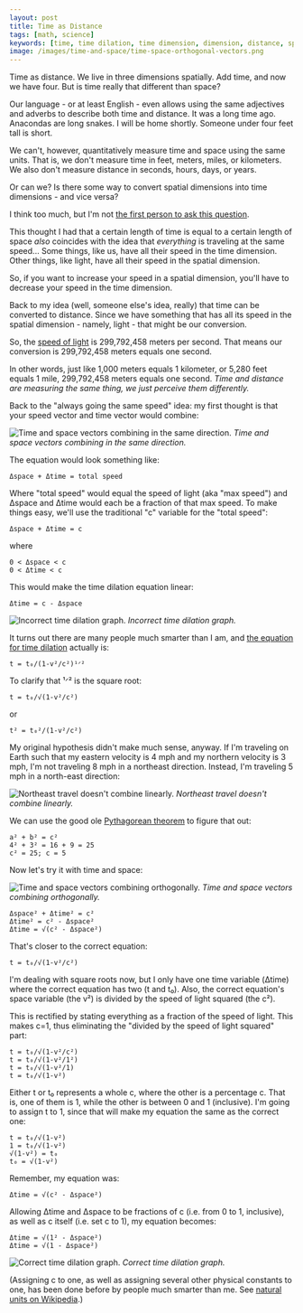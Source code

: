 ```yaml
---
layout: post
title: Time as Distance
tags: [math, science]
keywords: [time, time dilation, time dimension, dimension, distance, space]
image: /images/time-and-space/time-space-orthogonal-vectors.png
---
```


Time as distance. We live in three dimensions spatially. Add time, and now we have four. But is time really that different than space?

Our language - or at least English - even allows using the same adjectives and adverbs to describe both time and distance. It was a long time ago. Anacondas are long snakes. I will be home shortly. Someone under four feet tall is short.

We can't, however, quantitatively measure time and space using the same units. That is, we don't measure time in feet, meters, miles, or kilometers. We also don't measure distance in seconds, hours, days, or years.

Or can we? Is there some way to convert spatial dimensions into time dimensions - and vice versa?

I think too much, but I'm not [the first person to ask this question](https://www.reddit.com/r/pbsspacetime/comments/7vc3gh/can_you_measure_time_in_meters_and_distance_in/).

This thought I had that a certain length of time is equal to a certain length of space *also* coincides with the idea that *everything* is traveling at the same speed... Some things, like us, have all their speed in the time dimension. Other things, like light, have all their speed in the spatial dimension.

So, if you want to increase your speed in a spatial dimension, you'll have to decrease your speed in the time dimension.

Back to my idea (well, someone else's idea, really) that time can be converted to distance. Since we have something that has all its speed in the spatial dimension - namely, light - that might be our conversion.

So, the [speed of light](https://en.wikipedia.org/wiki/Speed_of_light) is 299,792,458 meters per second. That means our conversion is 299,792,458 meters equals one second.

In other words, just like 1,000 meters equals 1 kilometer, or 5,280 feet equals 1 mile, 299,792,458 meters equals one second. *Time and distance are measuring the same thing, we just perceive them differently.*

Back to the "always going the same speed" idea: my first thought is that your speed vector and time vector would combine:

![Time and space vectors combining in the same direction.](/images/time-and-space/same-direction-vectors.png)
*Time and space vectors combining in the same direction.*

The equation would look something like:

    Δspace + Δtime = total speed

Where "total speed" would equal the speed of light (aka "max speed") and Δspace and Δtime would each be a fraction of that max speed. To make things easy, we'll use the traditional "c" variable for the "total speed":

    Δspace + Δtime = c

where

    0 < Δspace < c
    0 < Δtime < c

This would make the time dilation equation linear:

    Δtime = c - Δspace

![Incorrect time dilation graph.](/images/time-and-space/incorrect-time-dilation.png)
*Incorrect time dilation graph.*

It turns out there are many people much smarter than I am, and [the equation for time dilation](https://www.phy.olemiss.edu/HEP/QuarkNet/time.html) actually is:

    t = t₀/(1-v²/c²)¹ᐟ²

To clarify that ¹ᐟ² is the square root:

    t = t₀/√(1-v²/c²)

or

    t² = t₀²/(1-v²/c²) 

My original hypothesis didn't make much sense, anyway. If I'm traveling on Earth such that my eastern velocity is 4 mph and my northern velocity is 3 mph, I'm not traveling 8 mph in a northeast direction. Instead, I'm traveling 5 mph in a north-east direction:

![Northeast travel doesn't combine linearly.](/images/time-and-space/northeast-travel.png)
*Northeast travel doesn't combine linearly.*

We can use the good ole [Pythagorean theorem](https://en.wikipedia.org/wiki/Pythagorean_theorem) to figure that out:

    a² + b² = c²
    4² + 3² = 16 + 9 = 25
    c² = 25; c = 5

Now let's try it with time and space:

![Time and space vectors combining orthogonally.](/images/time-and-space/time-space-orthogonal-vectors.png)
*Time and space vectors combining orthogonally.*

    Δspace² + Δtime² = c²
    Δtime² = c² - Δspace²
    Δtime = √(c² - Δspace²)

That's closer to the correct equation:

    t = t₀/√(1-v²/c²)

I'm dealing with square roots now, but I only have one time variable (Δtime) where the correct equation has two (t and t₀). Also, the correct equation's space variable (the v²) is divided by the speed of light squared (the c²).

This is rectified by stating everything as a fraction of the speed of light. This makes c=1, thus eliminating the "divided by the speed of light squared" part:

    t = t₀/√(1-v²/c²)
    t = t₀/√(1-v²/1²)
    t = t₀/√(1-v²/1)
    t = t₀/√(1-v²)

Either t or t₀ represents a whole c, where the other is a percentage c. That is, one of them is 1, while the other is between 0 and 1 (inclusive). I'm going to assign t to 1, since that will make my equation the same as the correct one:

    t = t₀/√(1-v²)
    1 = t₀/√(1-v²)
    √(1-v²) = t₀
    t₀ = √(1-v²)

Remember, my equation was:

    Δtime = √(c² - Δspace²)

Allowing Δtime and Δspace to be fractions of c (i.e. from 0 to 1, inclusive), as well as c itself (i.e. set c to 1), my equation becomes:

    Δtime = √(1² - Δspace²)
    Δtime = √(1 - Δspace²)

![Correct time dilation graph.](/images/time-and-space/incorrect-time-dilation.png)
*Correct time dilation graph.*

(Assigning c to one, as well as assigning several other physical constants to one, has been done before by people much smarter than me. See [natural units on Wikipedia](https://en.wikipedia.org/wiki/Natural_units).)